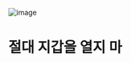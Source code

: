 ![image](https://github.com/user-attachments/assets/abe59b24-14bd-4147-a3aa-84cd9eda7479)
# 절대 지갑을 열지 마

